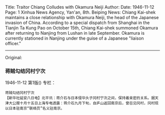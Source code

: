 Title: Traitor Chiang Colludes with Okamura Neiji
Author:
Date: 1946-11-12
Page: 1
    Xinhua News Agency, Yan'an, 8th. Beiping News: Chiang Kai-shek maintains a close relationship with Okamura Neiji, the head of the Japanese invasion of China. According to a special dispatch from Shanghai in the Tianjin Ta Kung Pao on October 15th, Chiang Kai-shek summoned Okamura after returning to Nanjing from Lushan in late September. Okamura is currently stationed in Nanjing under the guise of a Japanese "liaison officer."



<hr /> 

Original: 


### 蒋贼勾结冈村宁次

1946-11-12
第1版()
专栏：

    蒋贼勾结冈村宁次
    【新华社延安八日电】北平讯：蒋介石与日本侵华头子冈村宁次之间，保持着亲密的关系。据天津大公报十月十五日上海专电透露：蒋介石九月下旬，自庐山返回南京后，曾召见冈村，冈村现以日本驻南京“联络员”名义驻南京。
